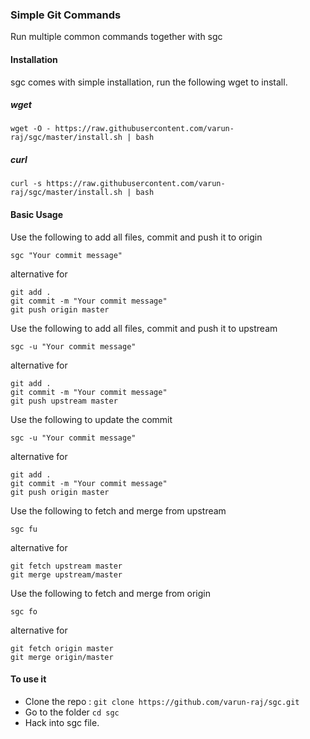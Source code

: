 ### Simple Git Commands
Run multiple common commands together with sgc

#### Installation

sgc comes with simple installation, run the following wget to install.


##### wget
```
wget -O - https://raw.githubusercontent.com/varun-raj/sgc/master/install.sh | bash
```
##### curl
```
curl -s https://raw.githubusercontent.com/varun-raj/sgc/master/install.sh | bash
```

#### Basic Usage

Use the following to add all files, commit and push it to origin

```
sgc "Your commit message"
```


alternative for 


```
git add .
git commit -m "Your commit message"
git push origin master
```
Use the following to add all files, commit and push it to upstream

```
sgc -u "Your commit message"
```


alternative for 

```
git add .
git commit -m "Your commit message"
git push upstream master
```

Use the following to update the commit

```
sgc -u "Your commit message"
```

alternative for 

```
git add .
git commit -m "Your commit message"
git push origin master
```
Use the following to fetch and merge from upstream

```
sgc fu
```


alternative for 

```
git fetch upstream master
git merge upstream/master
```

Use the following to fetch and merge from origin

```
sgc fo
```

alternative for 

```
git fetch origin master
git merge origin/master
```

#### To use it

* Clone the repo : `git clone https://github.com/varun-raj/sgc.git`
* Go to the folder `cd sgc`
* Hack into sgc file.